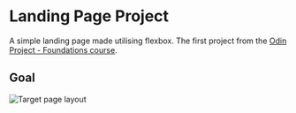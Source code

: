 # Landing Page Project

A simple landing page made utilising flexbox. The first project from the [Odin Project - Foundations course](https://www.theodinproject.com/paths/foundations/courses/foundations).

## Goal

![Target page layout](https://cdn.statically.io/gh/TheOdinProject/curriculum/main/foundations/html_css/project/odin-project.png)
